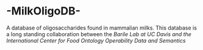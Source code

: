 # -MilkOligoDB-
A database of oligosaccharides found in mammalian milks.
This database is a long standing collaboration between the *Barile Lab at UC Davis and the International Center for Food Ontology Operability Data and Semantics*
